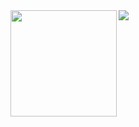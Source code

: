 
<div>
  <img height="170" align="left" src="https://github-readme-stats.vercel.app/api?username=Droliven&count_private=true&include_all_commits=true" />
  <img src="https://github-readme-stats.vercel.app/api/top-langs/?username=Droliven&layout=compact" />
</div>



